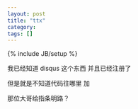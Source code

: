 ```yaml
---
layout: post
title: "ttx"
category: 
tags: []
---
```

{% include JB/setup %}


我已经知道 disqus 这个东西 并且已经注册了 

但是就是不知道代码往哪里 加 

那位大哥给指条明路？